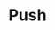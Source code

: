 ---
# -------------------------- #
#        CONTENT TYPE        #
# -------------------------- #

product-type: "import-api"
content-type: "api-object"
endpoint: "push"
version: "2"
order: 1


# -------------------------- #
#        OBJECT INFO         #
# -------------------------- #

title: "Push"
description: "{{ site.data.import-api.core-objects.push.object | flatify }}"
endpoint-url: "/import/push"


# -------------------------- #
#        VERSION INFO        #
# -------------------------- #

latest-version: "2"
versions:
  - number: "2"
    deprecated: false

# -------------------------- #
#      AVAILABLE METHODS     #
# -------------------------- #

available-methods:
  - id: "push-data"
    title: "Push data"
    method: "post"
    short: "{{ site.data.import-api.core-objects.push.description | flatify }}"


# -------------------------- #
#      OBJECT ATTRIBUTES     #
# -------------------------- #

## The copy for these attributes lives in:
## _data/import-api/general.yml

object-attributes:
  - name: "client_id"
    type: "integer"
    description: "{{ general.attributes.client-id }}"
    value: "7723"

  - name: "table_name"
    type: "string"
    description: "{{ general.attributes.table-name }}"
    value: "customers"

  - name: "sequence"
    type: "integer"
    description: "{{ general.attributes.sequence | flatify }}"
    value: "1550702340229"

  - name: "action"
    type: "string"
    description: "This will always be `upsert`."
    value: "upsert"

  - name: "key_names"
    type: "array"
    description: "{{ general.attributes.key-names }}"
    value: "id"

  - name: "data"
    type: "object"
    description: "{{ general.attributes.data | flatify }}"
---